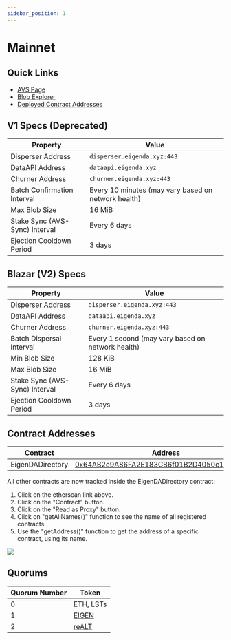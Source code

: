 ```yaml
---
sidebar_position: 1
---
```


# Mainnet

## Quick Links

* [AVS Page][2]
* [Blob Explorer][1]
* [Deployed Contract Addresses][3]

## V1 Specs (Deprecated)

| Property | Value |
| --- | --- |
| Disperser Address | `disperser.eigenda.xyz:443` |
| DataAPI Address | `dataapi.eigenda.xyz` |
| Churner Address | `churner.eigenda.xyz:443` |
| Batch Confirmation Interval | Every 10 minutes (may vary based on network health) |
| Max Blob Size | 16 MiB |
| Stake Sync (AVS-Sync) Interval | Every 6 days |
| Ejection Cooldown Period | 3 days |

## Blazar (V2) Specs

| Property | Value |
| --- | --- |
| Disperser Address | `disperser.eigenda.xyz:443` |
| DataAPI Address | `dataapi.eigenda.xyz` |
| Churner Address | `churner.eigenda.xyz:443` |
| Batch Dispersal Interval | Every 1 second (may vary based on network health) |
| Min Blob Size | 128 KiB |
| Max Blob Size | 16 MiB |
| Stake Sync (AVS-Sync) Interval | Every 6 days |
| Ejection Cooldown Period | 3 days |

## Contract Addresses

| Contract | Address |
| --- | --- |
| EigenDADirectory | [0x64AB2e9A86FA2E183CB6f01B2D4050c1c2dFAad4](https://etherscan.io/address/0x64AB2e9A86FA2E183CB6f01B2D4050c1c2dFAad4) |

All other contracts are now tracked inside the EigenDADirectory contract:
1. Click on the etherscan link above.
2. Click on the "Contract" button.
3. Click on the "Read as Proxy" button.
4. Click on "getAllNames()" function to see the name of all registered contracts.
5. Use the "getAddress()" function to get the address of a specific contract, using its name.

![](/img/eigenda/eigenda-directory-etherscan.png)

## Quorums

| Quorum Number | Token |
| --- | --- |
| 0 | ETH, LSTs |
| 1 | [EIGEN](https://etherscan.io/address/0xec53bF9167f50cDEB3Ae105f56099aaaB9061F83) |
| 2 | [reALT](https://etherscan.io/address/0xF96798F49936EfB1a56F99Ceae924b6B8359afFb) |

[1]: https://blobs.eigenda.xyz/
[2]: https://app.eigenlayer.xyz/avs/0x870679e138bcdf293b7ff14dd44b70fc97e12fc0
[3]: https://github.com/Layr-Labs/eigenlayer-middleware/?tab=readme-ov-file#current-mainnet-deployment